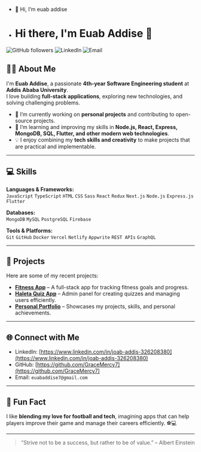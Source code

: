 - 👋 Hi, I’m  euab addise
- # Hi there, I'm Euab Addise 👋

![GitHub followers](https://img.shields.io/github/followers/GraceMercy7?label=Followers&style=social)
![LinkedIn](https://img.shields.io/badge/LinkedIn-EuabAddise-blue)
![Email](https://img.shields.io/badge/Email-euabaddise7@gmail.com-red)

## 👨‍💻 About Me
I'm **Euab Addise**, a passionate **4th-year Software Engineering student** at **Addis Ababa University**.  
I love building **full-stack applications**, exploring new technologies, and solving challenging problems.  

- 🔭 I’m currently working on **personal projects** and contributing to open-source projects.  
- 🌱 I’m learning and improving my skills in **Node.js, React, Express, MongoDB, SQL, Flutter, and other modern web technologies**.  
- 💡 I enjoy combining my **tech skills and creativity** to make projects that are practical and implementable.  

---

## 💻 Skills

**Languages & Frameworks:**  
`JavaScript` `TypeScript` `HTML` `CSS` `Sass` `React` `Redux` `Next.js` `Node.js` `Express.js` `Flutter`  

**Databases:**  
`MongoDB` `MySQL` `PostgreSQL` `Firebase`  

**Tools & Platforms:**  
`Git` `GitHub` `Docker` `Vercel` `Netlify` `Appwrite` `REST APIs` `GraphQL`  

---

## 📂 Projects
Here are some of my recent projects:

- **[Fitness App](https://github.com/GraceMercy7/fitness-app)** – A full-stack app for tracking fitness goals and progress.  
- **[Haleta Quiz App](https://github.com/GraceMercy7/haleta-quiz-app)** – Admin panel for creating quizzes and managing users efficiently.  
- **[Personal Portfolio](https://github.com/GraceMercy7/portfolio)** – Showcases my projects, skills, and personal achievements.  

---

## 🌐 Connect with Me
- LinkedIn: [https://www.linkedin.com/in/joab-addis-326208380](https://www.linkedin.com/in/joab-addis-326208380)  
- GitHub: [https://github.com/GraceMercy7](https://github.com/GraceMercy7)  
- Email: `euabaddise7@gmail.com`  

---

## 🎯 Fun Fact
I like **blending my love for football and tech**, imagining apps that can help players improve their game and manage their careers efficiently. ⚽💻  

---

> “Strive not to be a success, but rather to be of value.” – Albert Einstein



<!---
GraceMercy7/GraceMercy7 is a ✨ special ✨ repository because its `README.md` (this file) appears on your GitHub profile.
You can click the Preview link to take a look at your changes.
--->
